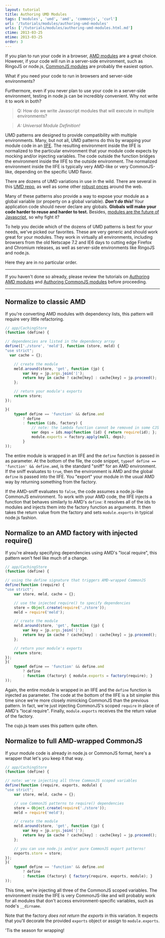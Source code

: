```yaml
---
layout: tutorial
title: Authoring UMD Modules
tags: ['modules', 'umd', 'amd', 'commonjs', 'curl']
url: '/tutorials/modules/authoring-umd-modules'
urls: ['/tutorials/modules/authoring-umd-modules.html.md']
ctime: 2013-03-25
mtime: 2013-03-25
order: 3
---
```


If you plan to run your code in a browser, [AMD modules](./authoring-amd-modules.html.md) are a great choice.  However, if your code will run in a server-side environment, such as RingoJS or node.js, [CommonJS modules](./authoring-cjs-modules.html.md) are probably the easiest option.  

What if you need your code to run in browsers and server-side environments?  

Furthermore, even if you never plan to use your code in a server-side environment, testing in node.js can be incredibly convenient.  Why not write it to work in both?

> Q: How do we write Javascript modules that will execute in multiple environments?

> *A: Universal Module Definition!*

UMD patterns are designed to provide compatibility with multiple environments.  Many, but not all, UMD patterns do this by wrapping your module code in an [IIFE](http://benalman.com/news/2010/11/immediately-invoked-function-expression/).  The resulting environment inside the IIFE is normalized to the particular environment that your module code expects by mocking and/or injecting variables.  The code outside the function bridges the environment inside the IIFE to the outside environment.  The normalized environment inside the IIFE is typically very AMD-like or very CommonJS-like, depending on the specific UMD flavor.  

There are dozens of UMD variations in use in the wild.  There are several in this [UMD repo](https://github.com/umdjs/umd), as well as some other [robust onces](https://gist.github.com/unscriptable/4118495) around the web.

Many of these patterns also provide a way to expose your module as a global variable (or property on a global variable).  ***Don't do this!***  Your application code should never declare any globals.  **Globals will make your code harder to reuse and harder to test.**  Besides, [modules are the future of Javascript](http://wiki.ecmascript.org/doku.php?id=harmony:modules), so why fight it?

To help you decide which of the dozens of UMD patterns is best for your needs, we've picked our favorites.  These are very generic and should work great for your modules.  They work in virtually all environments, including browsers from the old Netscape 7.2 and IE6 days to cutting edge Firefox and Chromium releases, as well as server-side environments like RingoJS and node.js.

Here they are in no particular order.

---

If you haven't done so already, please review the tutorials on [Authoring AMD modules](./authoring-amd-modules.html.md) and [Authoring CommonJS modules](./authoring-cjs-modules.html.md) before proceeding.

---

## Normalize to classic AMD

If you're converting AMD modules with dependency lists, this pattern will require very little refactoring.

```js
// app/CachingStore
(function (define) {

// dependencies are listed in the dependency array
define(['./store', 'meld'], function (store, meld) {
"use strict";
  var cache = {};

	// create the module
	meld.around(store, 'get', function (jp) {
		var key = jp.args.join('|');
		return key in cache ? cache[key] : cache[key] = jp.proceed();
	};

	// return your module's exports
	return store;
});

}(
	typeof define == 'function' && define.amd 
		? define 
		: function (ids, factory) { 
			// note: the lambda function cannot be removed in some CJS environments
			var deps = ids.map(function (id) { return require(id); };
			module.exports = factory.apply(null, deps); 
		}
));
```

The entire module is wrapped in an IIFE and the `define` function is passed in as parameter.  At the bottom of the file, the code snippet, `typeof define == 'function' && define.amd`, is the standard "sniff" for an AMD environment.  If the sniff evaluates to `true`, then the environment is AMD and the global `define` is passed into the IIFE.  You "export" your module in the usual AMD way by returning something from the factory.  

If the AMD-sniff evaluates to `false`, the code assumes a node.js-like CommonJS environment.  To work with your AMD code, the IIFE injects a function that behaves similarly to AMD's `define`: it resolves all of the ids to modules and injects them into the factory function as arguments.  It then takes the return value from the factory and sets `module.exports` in typical node.js fashion.

## Normalize to an AMD factory with injected require()

If you're already specifying dependencies using AMD's "local require", this pattern won't feel like much of a change.  

```js
// app/CachingStore
(function (define) {

// using the define signature that triggers AMD-wrapped CommonJS
define(function (require) {
"use strict";
	var store, meld, cache = {};

	// use the injected require() to specify dependencies
	store = Object.create(require('./store'));
	meld = require('meld');

	// create the module
	meld.around(store, 'get', function (jp) {
		var key = jp.args.join('|');
		return key in cache ? cache[key] : cache[key] = jp.proceed();
	};

	// return your module's exports
	return store;
});
}(
	typeof define == 'function' && define.amd 
		? define 
		: function (factory) { module.exports = factory(require); }
));
```

Again, the entire module is wrapped in an IIFE and the `define` function is injected as parameter.  The code at the bottom of the IIFE is a bit simpler this time since we're more closely mimicking CommonJS than the previous pattern.  In fact, we're just injecting CommonJS's scoped `require` in place of AMD's "local require".  Finally, `module.exports` receives the the return value of the factory.

The cujo.js team uses this pattern quite often.

## Normalize to full AMD-wrapped CommonJS

If your module code is already in node.js or CommonJS format, here's a wrapper that let's you keep it that way.

```js
// app/CachingStore
(function (define) {

// note: we're injecting all three CommonJS scoped variables
define(function (require, exports, module) {
"use strict";
	var store, meld, cache = {};

	// use CommonJS patterns to require() dependencies
	store = Object.create(require('./store'));
	meld = require('meld');

	// create the module
	meld.around(store, 'get', function (jp) {
		var key = jp.args.join('|');
		return key in cache ? cache[key] : cache[key] = jp.proceed();
	};

	// you can use node.js and/or pure CommonJS export patterns!
	exports.store = store;
});
}(
	typeof define == 'function' && define.amd 
		? define 
		: function (factory) { factory(require, exports, module); }
));
```

This time, we're injecting all three of the CommonJS scoped variables.  The environment inside the IIFE is very CommonJS-like and will probably work for all modules that don't access environment-specific variables, such as node's `__dirname`.  

Note that the factory *does not return the exports* in this variation.  It expects that you'll decorate the provided `exports` object or assign to `module.exports`.

'Tis the season for wrapping!
